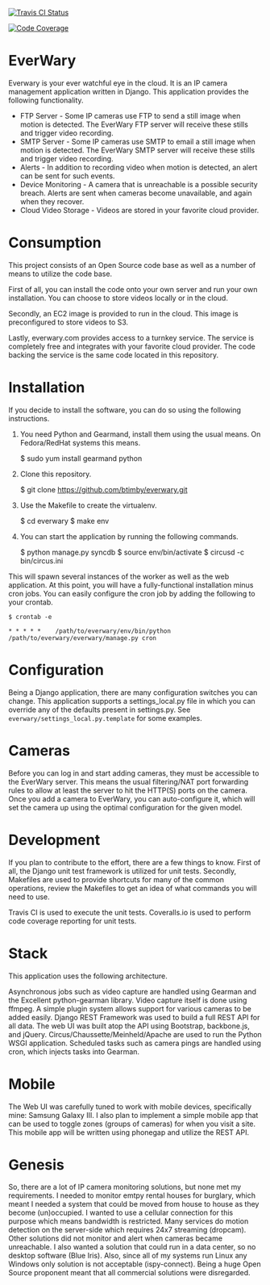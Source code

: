 [![Travis CI Status](https://travis-ci.org/btimby/everwary.png)](https://travis-ci.org/btimby/everwary)

[![Code Coverage](https://coveralls.io/repos/btimby/everwary/badge.png?branch=master)](https://coveralls.io/r/btimby/everwary)

EverWary
========

Everwary is your ever watchful eye in the cloud. It is an IP camera management
application written in Django. This application provides the following functionality.

 * FTP Server - Some IP cameras use FTP to send a still image when motion is
   detected. The EverWary FTP server will receive these stills and trigger
   video recording.
 * SMTP Server - Some IP cameras use SMTP to email a still image when motion
   is detected. The EverWary SMTP server will receive these stills and
   trigger video recording.
 * Alerts - In addition to recording video when motion is detected, an alert
   can be sent for such events.
 * Device Monitoring - A camera that is unreachable is a possible security
   breach. Alerts are sent when cameras become unavailable, and again when they
   recover.
 * Cloud Video Storage - Videos are stored in your favorite cloud provider.

Consumption
===========

This project consists of an Open Source code base as well as a number of
means to utilize the code base.

First of all, you can install the code onto your own server and run your own
installation. You can choose to store videos locally or in the cloud.

Secondly, an EC2 image is provided to run in the cloud. This image is
preconfigured to store videos to S3.

Lastly, everwary.com provides access to a turnkey service. The service is
completely free and integrates with your favorite cloud provider. The code
backing the service is the same code located in this repository.

Installation
============

If you decide to install the software, you can do so using the following
instructions.

1. You need Python and Gearmand, install them using the usual means. On
   Fedora/RedHat systems this means.


    $ sudo yum install gearmand python

2. Clone this repository.


    $ git clone https://github.com/btimby/everwary.git

3. Use the Makefile to create the virtualenv.


    $ cd everwary
    $ make env

4. You can start the application by running the following commands.


    $ python manage.py syncdb
    $ source env/bin/activate
    $ circusd -c bin/circus.ini

This will spawn several instances of the worker as well as the web application.
At this point, you will have a fully-functional installation minus cron jobs.
You can easily configure the cron job by adding the following to your crontab.


    $ crontab -e

    * * * * *    /path/to/everwary/env/bin/python /path/to/everwary/everwary/manage.py cron

Configuration
=============

Being a Django application, there are many configuration switches you can
change. This application supports a settings_local.py file in which you can
override any of the defaults present in settings.py. See
`everwary/settings_local.py.template` for some examples.

Cameras
=======

Before you can log in and start adding cameras, they must be accessible to the
EverWary server. This means the usual filtering/NAT port forwarding rules to
allow at least the server to hit the HTTP(S) ports on the camera. Once you add
a camera to EverWary, you can auto-configure it, which will set the camera up
using the optimal configuration for the given model.

Development
===========

If you plan to contribute to the effort, there are a few things to know. First
of all, the Django unit test framework is utilized for unit tests. Secondly,
Makefiles are used to provide shortcuts for many of the common operations,
review the Makefiles to get an idea of what commands you will need to use.

Travis CI is used to execute the unit tests.
Coveralls.io is used to perform code coverage reporting for unit tests.

Stack
=====

This application uses the following architecture.

Asynchronous jobs such as video capture are handled using Gearman and the
Excellent python-gearman library. Video capture itself is done using ffmpeg.
A simple plugin system allows support for various cameras to be added easily.
Django REST Framework was used to build a full REST API for all data. The web
UI was built atop the API using Bootstrap, backbone.js, and jQuery.
Circus/Chaussette/Meinheld/Apache are used to run the Python WSGI application.
Scheduled tasks such as camera pings are handled using cron, which injects
tasks into Gearman.

Mobile
======

The Web UI was carefully tuned to work with mobile devices, specifically mine:
Samsung Galaxy III. I also plan to implement a simple mobile app that can be
used to toggle zones (groups of cameras) for when you visit a site. This mobile
app will be written using phonegap and utilize the REST API.

Genesis
=======

So, there are a lot of IP camera monitoring solutions, but none met my
requirements. I needed to monitor emtpy rental houses for burglary, which meant
I needed a system that could be moved from house to house as they become
(un)occupied. I wanted to use a cellular connection for this purpose which
means bandwidth is restricted. Many services do motion detection on the
server-side which requires 24x7 streaming (dropcam). Other solutions did not
monitor and alert when cameras became unreachable. I also wanted a solution
that could run in a data center, so no desktop software (Blue Iris). Also,
since all of my systems run Linux any Windows only solution is not acceptable
(ispy-connect). Being a huge Open Source proponent meant that all commercial
solutions were disregarded.
